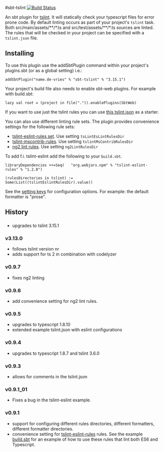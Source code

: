 #sbt-tslint [![Build Status](https://travis-ci.org/joost-de-vries/sbt-tslint.png?branch=master)](https://travis-ci.org/joost-de-vries/sbt-tslint)

An sbt plugin for [tslint](http://palantir.github.io/tslint/). It will statically check your typescript files for error prone code.
By default linting occurs as part of your project's `tslint` task. Both src/main/assets/\*\*/\*.ts and
src/test/assets/\*\*/\*.ts sources are linted.
The rules that will be checked in your project can be specified with a `tslint.json` file. 

## Installing
To use this plugin use the addSbtPlugin command within your project's plugins.sbt (or as a global setting) i.e.:

    addSbtPlugin("name.de-vries" % "sbt-tslint" % "3.15.1")

Your project's build file also needs to enable sbt-web plugins. For example with build.sbt:

    lazy val root = (project in file(".")).enablePlugins(SbtWeb)
    
If you want to use just the tslint rules you can use [this tslint.json](https://github.com/palantir/tslint/blob/master/docs/sample.tslint.json) as a starter.

You can also use different linting rule sets. The plugin provides convenience settings for the following rule sets:
- [tslint-eslint-rules set](https://github.com/buzinas/tslint-eslint-rules). Use setting `tsLintEsLintRulesDir`  
- [tslint-mscontrib-rules](https://github.com/Microsoft/tslint-microsoft-contrib). Use setting `tslintMsContribRulesDir`  
- [ng2 lint rules](https://github.com/mgechev/codelyzer). Use setting `ng2LintRulesDir`  

To add f.i. tslint-eslint add the following to your `build.sbt`.

    libraryDependencies ++=Seq(   "org.webjars.npm" % "tslint-eslint-rules" % "1.2.0")

    (rulesDirectories in tslint) := Some(List((tslintEslintRulesDir).value))

See the [setting keys](https://github.com/joost-de-vries/sbt-tslint/blob/master/src/main/scala/name/devries/tslint/SbtTSLint.scala) for configuration options. For example: the default formatter is "prose". 



## History

###
- upgrades to tslint 3.15.1

### v3.13.0
- follows tslint version nr
- adds support for ts 2 in combination with codelyzer

### v0.9.7
- fixes ng2 linting

### v0.9.6
- add convenience setting for ng2 lint rules.

### v0.9.5

- upgrades to typescript 1.8.10 
- extended example tslint.json with eslint configurations

### v0.9.4

- upgrades to typescript 1.8.7 and tslint 3.6.0

### v0.9.3 

- allows for comments in the tslint.json

### v0.9.1_01

- Fixes a bug in the tslint-eslint example.

### v0.9.1
- support for configuring different rules directories, different formatters, different formatter directories.  
- convenience setting for [tslint-eslint-rules](https://github.com/buzinas/tslint-eslint-rules) rules. See the example [build.sbt](https://github.com/joost-de-vries/sbt-tslint/blob/master/sbt-tslint-plugin-tester/build.sbt) for an example of how to use these rules that lint both ES6 and Typescript.
